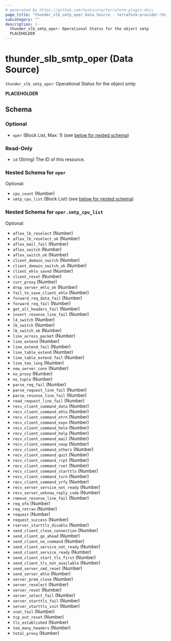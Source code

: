 ```yaml
---
# generated by https://github.com/hashicorp/terraform-plugin-docs
page_title: "thunder_slb_smtp_oper Data Source - terraform-provider-thunder"
subcategory: ""
description: |-
  thunder_slb_smtp_oper: Operational Status for the object smtp
  PLACEHOLDER
---
```


# thunder_slb_smtp_oper (Data Source)

`thunder_slb_smtp_oper`: Operational Status for the object smtp

__PLACEHOLDER__



<!-- schema generated by tfplugindocs -->
## Schema

### Optional

- `oper` (Block List, Max: 1) (see [below for nested schema](#nestedblock--oper))

### Read-Only

- `id` (String) The ID of this resource.

<a id="nestedblock--oper"></a>
### Nested Schema for `oper`

Optional:

- `cpu_count` (Number)
- `smtp_cpu_list` (Block List) (see [below for nested schema](#nestedblock--oper--smtp_cpu_list))

<a id="nestedblock--oper--smtp_cpu_list"></a>
### Nested Schema for `oper.smtp_cpu_list`

Optional:

- `aflex_lb_reselect` (Number)
- `aflex_lb_reselect_ok` (Number)
- `aflex_mail_fail` (Number)
- `aflex_switch` (Number)
- `aflex_switch_ok` (Number)
- `client_domain_switch` (Number)
- `client_domain_switch_ok` (Number)
- `client_ehlo_saved` (Number)
- `client_reset` (Number)
- `curr_proxy` (Number)
- `drop_server_ehlo_ok` (Number)
- `fail_to_save_client_ehlo` (Number)
- `forward_req_data_fail` (Number)
- `forward_req_fail` (Number)
- `get_all_headers_fail` (Number)
- `insert_resonse_line_fail` (Number)
- `l4_switch` (Number)
- `lb_switch` (Number)
- `lb_switch_ok` (Number)
- `line_across_packet` (Number)
- `line_extend` (Number)
- `line_extend_fail` (Number)
- `line_table_extend` (Number)
- `line_table_extend_fail` (Number)
- `line_too_long` (Number)
- `new_server_conn` (Number)
- `no_proxy` (Number)
- `no_tuple` (Number)
- `parse_req_fail` (Number)
- `parse_request_line_fail` (Number)
- `parse_resonse_line_fail` (Number)
- `read_request_line_fail` (Number)
- `recv_client_command_data` (Number)
- `recv_client_command_ehlo` (Number)
- `recv_client_command_etrn` (Number)
- `recv_client_command_expn` (Number)
- `recv_client_command_helo` (Number)
- `recv_client_command_help` (Number)
- `recv_client_command_mail` (Number)
- `recv_client_command_noop` (Number)
- `recv_client_command_others` (Number)
- `recv_client_command_quit` (Number)
- `recv_client_command_rcpt` (Number)
- `recv_client_command_rset` (Number)
- `recv_client_command_starttls` (Number)
- `recv_client_command_turn` (Number)
- `recv_client_command_vrfy` (Number)
- `recv_server_service_not_ready` (Number)
- `recv_server_unknow_reply_code` (Number)
- `remove_resonse_line_fail` (Number)
- `req_ofo` (Number)
- `req_retran` (Number)
- `request` (Number)
- `request_success` (Number)
- `rserver_starttls_disable` (Number)
- `send_client_close_connection` (Number)
- `send_client_go_ahead` (Number)
- `send_client_no_command` (Number)
- `send_client_service_not_ready` (Number)
- `send_client_service_ready` (Number)
- `send_client_start_tls_first` (Number)
- `send_client_tls_not_available` (Number)
- `send_server_cmd_reset` (Number)
- `send_server_ehlo` (Number)
- `server_prem_close` (Number)
- `server_reselect` (Number)
- `server_reset` (Number)
- `server_select_fail` (Number)
- `server_starttls_fail` (Number)
- `server_starttls_init` (Number)
- `snat_fail` (Number)
- `tcp_out_reset` (Number)
- `tls_established` (Number)
- `too_many_headers` (Number)
- `total_proxy` (Number)


